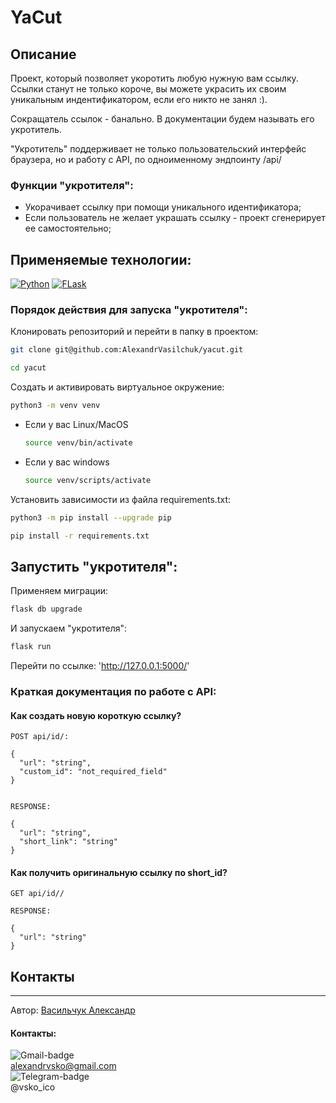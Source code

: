 # YaCut

## Описание

Проект, который позволяет укоротить любую нужную вам ссылку.
Ссылки станут не только короче, вы можете украсить их своим уникальным индентификатором,
если его никто не занял :).

Сокращатель ссылок - банально. В документации будем называть его укротитель.

"Укротитель" поддерживает не только пользовательский интерфейс браузера, но и работу с API,
по одноименному эндпоинту /api/  

### Функции "укротителя":

-   Укорачивает ссылку при помощи уникального идентификатора;
-   Если пользователь не желает украшать ссылку - проект сгенерирует ее самостоятельно;

## Применяемые технологии:

[![Python](https://img.shields.io/badge/Python-3.9-blue?style=flat-square&logo=Python&logoColor=3776AB&labelColor=d0d0d0)](https://www.python.org/)
[![FLask](https://img.shields.io/badge/Flask-2.0.2-blue?style=flat-square&labelColor=d0d0d0)](https://flask.palletsprojects.com/en/3.0.x/)

### Порядок действия для запуска "укротителя":

Клонировать репозиторий и перейти в папку в проектом:

```bash
git clone git@github.com:AlexandrVasilchuk/yacut.git
```

```bash
cd yacut
```

Создать и активировать виртуальное окружение:

```bash
python3 -m venv venv
```

-   Если у вас Linux/MacOS

    ```bash
    source venv/bin/activate
    ```

-   Если у вас windows

    ```bash
    source venv/scripts/activate
    ```

Установить зависимости из файла requirements.txt:

```bash
python3 -m pip install --upgrade pip
```

```bash
pip install -r requirements.txt
```

## Запустить "укротителя":

Применяем миграции:

```bash
flask db upgrade
```

И запускаем "укротителя":

```bash
flask run
```

Перейти по ссылке: 'http://127.0.0.1:5000/'

### Краткая документация по работе с API:

#### Как создать новую короткую ссылку?

    POST api/id/: 

    {
      "url": "string",
      "custom_id": "not_required_field" 
    }


    RESPONSE:

    {
      "url": "string",
      "short_link": "string"
    }

#### Как получить оригинальную ссылку по short_id?

    GET api/id//

    RESPONSE:

    {
      "url": "string"
    }

## Контакты

* * *

Автор:
[Васильчук Александр](https://github.com/AlexandrVasilchuk/)

#### Контакты:

![Gmail-badge](https://img.shields.io/badge/Gmail-D14836?style=for-the-badge&logo=gmail&logoColor=white)\
alexandrvsko@gmail.com\
![Telegram-badge](https://img.shields.io/badge/Telegram-2CA5E0?style=for-the-badge&logo=telegram&logoColor=white)\
@vsko_ico